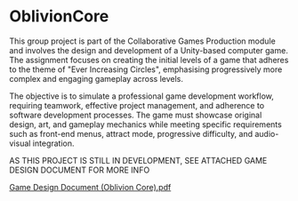 # OblivionCore

This group project is part of the Collaborative Games Production module and involves the design and development of a Unity-based computer game. The assignment focuses on creating the initial levels of a game that adheres to the theme of "Ever Increasing Circles", emphasising progressively more complex and engaging gameplay across levels.

The objective is to simulate a professional game development workflow, requiring teamwork, effective project management, and adherence to software development processes. The game must showcase original design, art, and gameplay mechanics while meeting specific requirements such as front-end menus, attract mode, progressive difficulty, and audio-visual integration.

AS THIS PROJECT IS STILL IN DEVELOPMENT, SEE ATTACHED GAME DESIGN DOCUMENT FOR MORE INFO

[Game Design Document (Oblivion Core).pdf](https://github.com/user-attachments/files/18480607/Game.Design.Document.Oblivion.Core.pdf)
